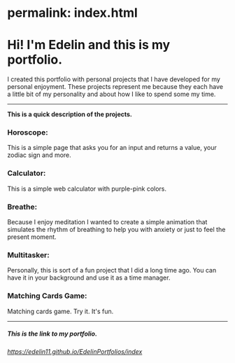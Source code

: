 # permalink: index.html
# Hi! I'm Edelin and this is my portfolio.

I created this portfolio with personal projects that I have developed for my personal enjoyment. These projects represent me because they each have a little bit of my personality and about how I like to spend some my time.

_______________________________________________________________________________________________________________________________________________________________

__This is a quick description of the projects.__

### Horoscope:
This is a simple page that asks you for an input and returns a value, your zodiac sign and more.

### Calculator: 
This is a simple web calculator with purple-pink colors.

### Breathe:
Because I enjoy meditation I wanted to create a simple animation that simulates the rhythm of breathing to help you with anxiety or just to feel the present moment.

### Multitasker:
Personally, this is sort of a fun project that I did a long time ago. You can have it in your background and use it as a time manager.

### Matching Cards Game: 
Matching cards game. Try it. It's fun. 

_______________________________________________________________________________________________________________________________________________________________


##### This is the link to my portfolio.
_https://edelin11.github.io/EdelinPortfolios/index_
